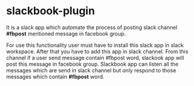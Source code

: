 # slackbook-plugin

It is a slack app which automate the process of posting slack channel **#fbpost** mentioned message in facebook group.

For use this functionality user must have to install this slack app in slack workspace. After that you have to add this app in slack channel. From this channel if a user send message contain #fbpost word, slackook app will post this message in facebook group. Slackbook app can listen all the messages which are send in slack channel but only respond to those messages which contain **#fbpost** word.
